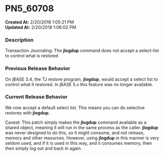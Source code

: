 # PN5_60708

**Created At:** 2/20/2018 1:05:21 PM  
**Updated At:** 2/20/2018 1:06:02 PM  


### Description

Transaction Journaling: The **jlogdup** command does not accept a select-list to control what is restored



### Previous Release Behavior

On jBASE 3.4, the TJ restore program, **jlogdup**, would accept a select list to control what it restored. In jBASE 5.x this feature was no longer available.



### Current Release Behavior

We now accept a default select list. This means you can do selective restores with **jlogdup**.

Caveat: This patch simply makes the **jlogdup** command available as a shared object, meaning it will run in the same process as the caller. **jlogdup** was never designed to do this, so it might consume, and not release, memory and other resources. However, using **jlogdup** in this manner is very seldom used, and if it is used in this way, and it consumes memory, then then simply log out and back in again.
